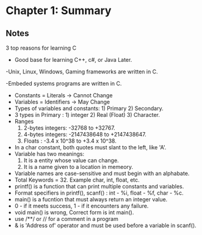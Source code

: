# Chapter 1: Summary

## Notes

3 top reasons for learning C

- Good base for learning C++, c#, or Java Later.

-Unix, Linux, Windows, Gaming frameworks are written in C.

-Embeded systems programs are written in C.

* Constants = Literals -> Cannot Change
* Variables = Identifiers -> May Change
* Types of variables and constants: 1) Primary 2) Secondary.
* 3 types in Primary : 1) integer 2) Real (Float) 3) Character.
* Ranges
    1) 2-bytes integers: -32768 to +32767.
    2) 4-bytes integers: -2147438648 to +2147438647.
    3) Floats : -3.4 x 10^38 to +3.4 x 10^38.
* In a char constant, both quotes must slant to the left, like 'A'.
* Variable has two meanings:
    1) It is a entity whose value can change.
    2) It is a name given to a location in memeory.
* Variable names are case-sensitive and must begin with an alphabate.
* Total Keywords = 32. Example char, int, float, etc.
* printf() is a function that can print multiple constants and variables.
* Format specifiers in printf(), scanf() : int - %i, float - %f, char - %c.
* main() is a fucntion that must always return an integer value.
* 0 - if it meets success, 1 - if it encounters any failure.
* void main() is wrong, Correct form is int main().
* use /**/ or // for a comment in a program
* & is 'Address of' operator and must be used before a variable in scanf().
